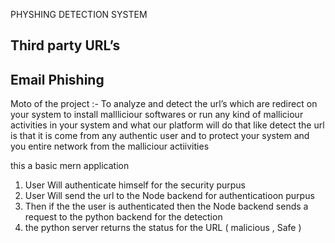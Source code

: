 PHYSHING DETECTION SYSTEM

## Third party URL’s
## Email Phishing

Moto of the project :- To analyze and detect the url’s which are redirect on your system to install mallliciour softwares or run any kind of malliciour activities in your system and what our platform will do that like detect the url  is that it is come from any authentic user and to protect your system and you entire network from the malliciour actiivities

this a basic mern application 

1. User Will authenticate himself for the security purpus
2. User Will send the url to the Node backend for authenticatioon purpus
3. Then if the the user is authenticated then the Node backend sends a request to the python backend for the detection
4. the python server returns the status for the URL (  malicious , Safe  )
